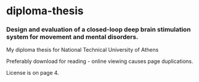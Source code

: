 # diploma-thesis

### Design and evaluation of a closed-loop deep brain stimulation system for movement and mental disorders.

My diploma thesis for National Technical University of Athens

Preferably download for reading - online viewing causes page duplications.

License is on page 4.
